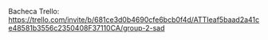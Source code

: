 Bacheca Trello: https://trello.com/invite/b/681ce3d0b4690cfe6bcb0f4d/ATTIeaf5baad2a41ce48581b3556c2350408F37110CA/group-2-sad
